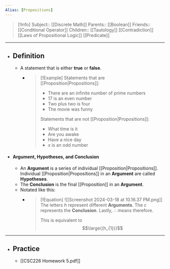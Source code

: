 ```yaml
---
Alias: [Propositions]
---
```

> [!Info]
> Subject:: [[Discrete Math]]
> Parents:: [[Boolean]]
> Friends:: [[Conditional Operator]]
> Children:: [[Tautology]] [[Contradiction]] [[Laws of Propositional Logic]] [[Predicate]]
---
- ## Definition
	- A statement that is either **true** or **false**.
		- > [!Example]
		  > Statements that are [[Proposition|Propositions]]:
		  > - There are an infinite number of prime numbers
		  > - 17 is an even number
		  > - Two plus two is four
		  > - The movie was funny
		  >   
		  > Statements that are not [[Proposition|Propositions]]:
		  > - What time is it
		  > - Are you awake
		  > - Have a nice day
		  > - $x$ is an odd number
- #### Argument, Hypotheses, and Conclusion
	- An **Argument** is a series of individual [[Proposition|Propositions]]. Individual [[Proposition|Propositions]] in an **Argument** are called **Hypotheses**.
	- The **Conclusion** is the final [[Proposition]] in an **Argument**.
	- Notated like this:
		- > [!Equation]
		  > ![[Screenshot 2024-03-18 at 10.16.37 PM.png]]
		  > The letters $h$ represent different **Arguments**. The $c$ represents the **Conclusion**. Lastly, $\therefore$ means therefore. 
		  > 
		  > This is equivalent to
		  > $$\large{(h_{1})}$$
---
- ## Practice
	- [[CSC226 Homework 5.pdf]]